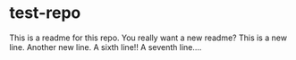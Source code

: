 # test-repo
This is a readme for this repo.
You really want a new readme?
This is a new line.
Another new line.
A sixth line!!
A seventh line....
